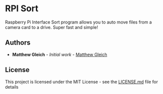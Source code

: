 # RPI Sort

Raspberry Pi Interface Sort program allows you to auto move files from a camera card to a drive. Super fast and simple!

## Authors

* **Matthew Gleich** - *Initial work* - [Matthew Gleich](https://github.com/Matt-Gleich)

## License

This project is licensed under the MIT License - see the [LICENSE.md](LICENSE.md) file for details
